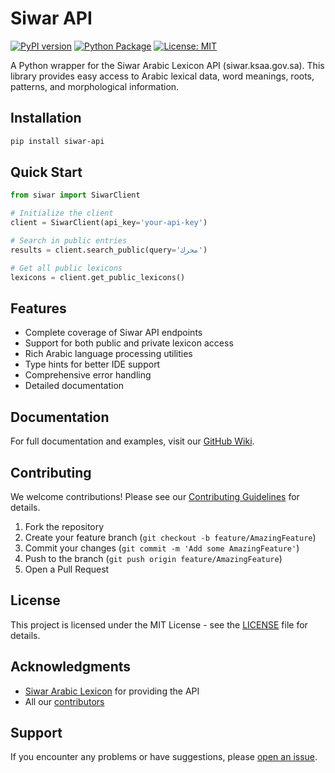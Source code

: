 # Siwar API

[![PyPI version](https://badge.fury.io/py/siwar-api.svg)](https://badge.fury.io/py/siwar-api)
[![Python Package](https://github.com/osama-ata/siwar-api/actions/workflows/python-package.yml/badge.svg)](https://github.com/osama-ata/siwar-api/actions/workflows/python-package.yml)
[![License: MIT](https://img.shields.io/badge/License-MIT-yellow.svg)](https://opensource.org/licenses/MIT)

A Python wrapper for the Siwar Arabic Lexicon API (siwar.ksaa.gov.sa). This library provides easy access to Arabic lexical data, word meanings, roots, patterns, and morphological information.

## Installation

```bash
pip install siwar-api
```

## Quick Start

```python
from siwar import SiwarClient

# Initialize the client
client = SiwarClient(api_key='your-api-key')

# Search in public entries
results = client.search_public(query='محرك')

# Get all public lexicons
lexicons = client.get_public_lexicons()
```

## Features

- Complete coverage of Siwar API endpoints
- Support for both public and private lexicon access
- Rich Arabic language processing utilities
- Type hints for better IDE support
- Comprehensive error handling
- Detailed documentation

## Documentation

For full documentation and examples, visit our [GitHub Wiki](https://github.com/osama-ata/siwar-api/wiki).

## Contributing

We welcome contributions! Please see our [Contributing Guidelines](CONTRIBUTING.md) for details.

1. Fork the repository
2. Create your feature branch (`git checkout -b feature/AmazingFeature`)
3. Commit your changes (`git commit -m 'Add some AmazingFeature'`)
4. Push to the branch (`git push origin feature/AmazingFeature`)
5. Open a Pull Request

## License

This project is licensed under the MIT License - see the [LICENSE](LICENSE) file for details.

## Acknowledgments

- [Siwar Arabic Lexicon](https://siwar.ksaa.gov.sa) for providing the API
- All our [contributors](CONTRIBUTORS.md)

## Support

If you encounter any problems or have suggestions, please [open an issue](https://github.com/osama-ata/siwar-api/issues/new/choose).
